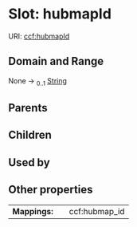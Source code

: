 
# Slot: hubmapId



URI: [ccf:hubmapId](http://purl.org/ccf/hubmapId)


## Domain and Range

None &#8594;  <sub>0..1</sub> [String](types/String.md)

## Parents


## Children


## Used by


## Other properties

|  |  |  |
| --- | --- | --- |
| **Mappings:** | | ccf:hubmap_id |